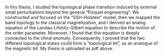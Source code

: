 In this thesis, I studied the topological phase transition induced by external small perturbations beyond the general “Floquet engineering”. We constructed and focused on the “SSH-Holstein” model, then we mapped the band topology to the classical magnetization, and I derived an analog equation of the Landau-Lifshitz-Gilbert equation to describe the motion of the order parameter. Moreover, I found that this equation is deeply connected to the chiral anomaly. Consequently, I proved that the two different topological states could form a “topological bit”, as an analogue of the magnetic bit. My thesis is uploaded as pdf above.
